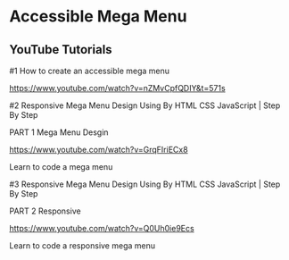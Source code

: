 # Accessible Mega Menu

## YouTube Tutorials

#1 How to create an accessible mega menu

https://www.youtube.com/watch?v=nZMvCpfQDIY&t=571s

#2 Responsive Mega Menu Design Using By HTML CSS JavaScript | Step By Step

PART 1 Mega Menu Desgin

https://www.youtube.com/watch?v=GrqFIriECx8

Learn to code a mega menu

#3 Responsive Mega Menu Design Using By HTML CSS JavaScript | Step By Step

PART 2 Responsive

https://www.youtube.com/watch?v=Q0Uh0ie9Ecs

Learn to code a responsive mega menu

